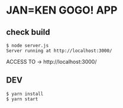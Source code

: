 # JAN=KEN GOGO! APP

## check build

```config
$ node server.js
Server running at http://localhost:3000/
```

ACCESS TO -> http://localhost:3000/

## DEV

```config
$ yarn install
$ yarn start
```
